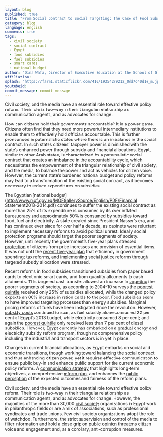 ```yaml
---
layout: blog
published: true
title: "From Social Contract to Social Targeting: The Case of Food Subsidies in Egypt "
category: blog
language: english
comments: true
tags: 
  - civil society
  - social contract
  - Egypt
  - food subsidies
  - fuel subsidies
  - smart cards
  - national budget
author: "Dina Wafa, Director of Executive Education at the School of Global Affairs and Public Policy - The American University in Cairo"
affiliation: 
splash: "https://farm1.staticflickr.com/410/19354279212_0dd7c40d1e_m.jpg"
youtubeid: 
commit_message: commit message
---
```

Civil society, and the media have an essential role toward effective policy reform. Their role is two-way in their triangular relationship as communication agents, and as advocates for change.
<!-- more -->

How can citizens hold their governments accountable? It is a power game. Citizens often find that they need more powerful intermediary institutions to enable them to effectively hold officials accountable. This is further pronounced in paternalistic states where there is an imbalance in the social contract. In such states citizens’ taxpayer power is diminished with the state’s enhanced power through subsidy and financial allocations. Egypt, similar to other Arab states, is characterized by a paternalistic social contract that creates an imbalance in the accountability cycle, which necessitates the empowerment of the triangular relationship of civil society, and the media, to balance the power and act as vehicles for citizen voice. However, the current state’s burdened national budget and policy reforms may lead to a transformation of the existing social contract, as it becomes necessary to reduce expenditures on subsidies.


The Egyptian [national budget](http://www.mof.gov.eg/MOFGallerySource/English/PDF/Financial Statement2013-2014.pdf) continues to suffer the existing social contract as more than 25% of its expenditure is consumed by its over inflated bureaucracy and approximately 50% is consumed by subsidies toward food, fuel and electricity. A state created since President Nasser’s era, and has continued ever since for over half a decade, as cabinets were reluctant to implement necessary reforms to avoid political unrest. Ideally social protection programs should target the poorer segments of society. However, until recently the government’s five-year plans stressed [protection](http://www.ifpri.org/sites/default/files/publications/dp77.pdf) of citizens from price increases and provision of essential items. It was not until the [recent five-year plan](http://www.mof.gov.eg/MOFGallerySource/English/Medium-TermMacroeconomicPolicyFramework.pdf) that efficiency in government spending; tax reforms, and implementing social justice reforms through targeted subsidy allocation were stressed.


Recent reforms in food subsidies transitioned subsidies from paper based cards to electronic smart cards, and from quantity allotments to cash allotments. This targeted cash transfer allowed an increase in [targeting](http://www.arabspatial.org/blog/blog/2014/12/19/facing-the-challenge-the-recent-reform-of-the-egyptian-food-subsidy-system/) the poorer segments of society, as according to 2004-10 surveys the [poorest quintile](http://www.imf.org/external/pubs/ft/dp/2014/1403mcd.pdf) received only 25% of subsidies allocated, while the changed policy expects an 80% increase in ration cards to the poor. Food subsidies seem to have improved targeting processes than energy subsidies. Marginal pricing reforms of fuels have been instigated since the revolution. However, [subsidy costs](https://www.iisd.org/GSI/sites/default/files/ffs_egypt_update_august_2014.pdf) continued to soar, as fuel subsidy alone consumed 22 per cent of Egypt’s 2013 budget, while electricity consumed 8 per cent; and again the [poorest quintile](http://www.imf.org/external/pubs/ft/dp/2014/1403mcd.pdf) only received less than 7 per cent of diesel subsidies. However, Egypt currently has embarked on a [gradual](http://www.rcreee.org/sites/default/files/afex_ee_2015_engish_web_0.pdf) energy and electricity subsidy reform program, though no comprehensive policy including the industrial and transport sectors is in yet in place.

 
Changes in current financial allocations, as Egypt embarks on social and economic transitions, though working toward balancing the social contract and thus enhancing citizen power, yet it requires effective communication to ensure public buy-in and enhance public support for the current economic policy reforms. A [communication strategy](https://www.iisd.org/GSI/sites/default/files/ffs_egypt_update_august_2014.pdf) that highlights long-term objectives, a comprehensive [reform plan](http://www.imf.org/external/np/pp/eng/2013/012813.pdf), and enhances the [public perception](http://www.ifpri.org/sites/default/files/publications/dp77.pdf) of the expected outcomes and fairness of the reform plans.


Civil society, and the media have an essential role toward effective policy reform. Their role is two-way in their triangular relationship as communication agents, and as advocates for change. However, the majorities of the more than 30,000 [civil society](http://www.fiia.fi/en/publication/308/building_bridges_or_digging_trenches/) organizations in Egypt work in philanthropic fields or are a mix of associations, such as professional syndicates and trade unions. Few civil society organizations adopt the role of watchdog. Furthermore, the strict supervision and control of the media to filter information and hold a close grip on [public opinion](http://www.arabmediasociety.com/?article=769.) threatens citizen voice and engagement and, as a corollary, anti-corruption measures.
